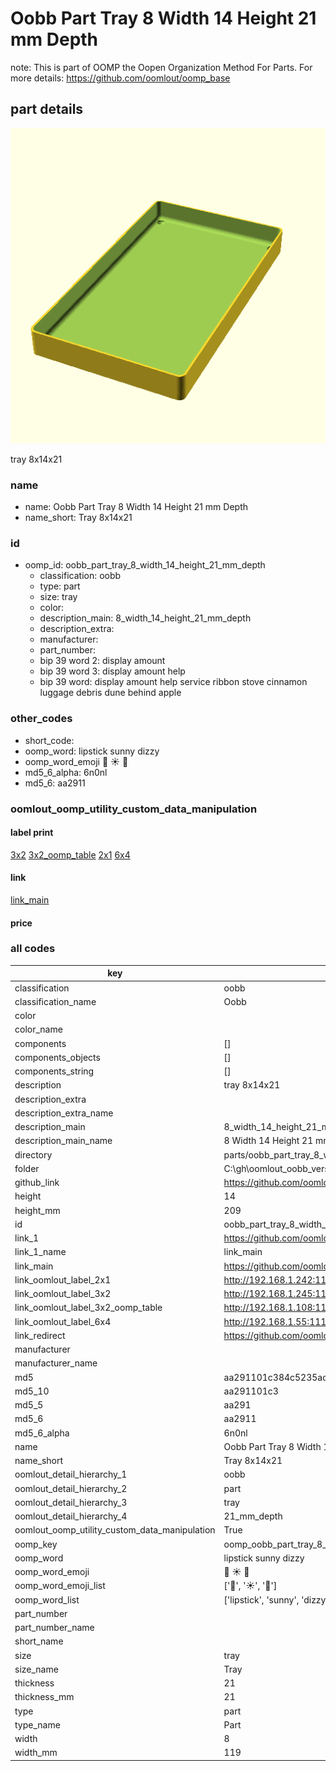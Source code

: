 # Oobb Part Tray 8 Width 14 Height 21 mm Depth  

note: This is part of OOMP the Oopen Organization Method For Parts. For more details: https://github.com/oomlout/oomp_base

##  part details
  

[![](3dpr.png)](3dpr.png)

tray 8x14x21



### name
* name: Oobb Part Tray 8 Width 14 Height 21 mm Depth
* name_short: Tray 8x14x21 
### id
* oomp_id: oobb_part_tray_8_width_14_height_21_mm_depth
  * classification: oobb
  * type: part
  * size: tray
  * color: 
  * description_main: 8_width_14_height_21_mm_depth
  * description_extra: 
  * manufacturer: 
  * part_number: 
  * bip 39 word 2: display amount
  * bip 39 word 3: display amount help
  * bip 39 word: display amount help service ribbon stove cinnamon luggage debris dune behind apple

### other_codes
* short_code: 
* oomp_word: lipstick sunny dizzy
* oomp_word_emoji :lipstick: :sunny: :dizzy:
* md5_6_alpha: 6n0nl
* md5_6: aa2911






### oomlout_oomp_utility_custom_data_manipulation
#### label print
[3x2](http://192.168.1.245:1112/?label=oomp%206n0nl)
[3x2_oomp_table](http://192.168.1.108:1112/?label=oomp%206n0nl)
[2x1](http://192.168.1.242:1112/?label=oomp%206n0nl)
[6x4](http://192.168.1.55:1112/?label=oomp%206n0nl)    

#### link

[link_main](https://github.com/oomlout/oomlout_oobb_version_4_generated_parts/tree/main/navigation_oomp/oobb/part/tray/8_width_14_height_21_mm_depth/part)                              

#### price







### all codes 
| key | value |  
| --- | --- |  
| classification | oobb |  
| classification_name | Oobb |  
| color |  |  
| color_name |  |  
| components | [] |  
| components_objects | [] |  
| components_string | [] |  
| description | tray 8x14x21 |  
| description_extra |  |  
| description_extra_name |  |  
| description_main | 8_width_14_height_21_mm_depth |  
| description_main_name | 8 Width 14 Height 21 mm Depth |  
| directory | parts/oobb_part_tray_8_width_14_height_21_mm_depth |  
| folder | C:\gh\oomlout_oobb_version_4_generated_parts\parts\oobb_part_tray_8_width_14_height_21_mm_depth |  
| github_link | https://github.com/oomlout/oomlout_oomp_part_src/tree/main/parts/oobb_part_tray_8_width_14_height_21_mm_depth |  
| height | 14 |  
| height_mm | 209 |  
| id | oobb_part_tray_8_width_14_height_21_mm_depth |  
| link_1 | https://github.com/oomlout/oomlout_oobb_version_4_generated_parts/tree/main/navigation_oomp/oobb/part/tray/8_width_14_height_21_mm_depth/part |  
| link_1_name | link_main |  
| link_main | https://github.com/oomlout/oomlout_oobb_version_4_generated_parts/tree/main/navigation_oomp/oobb/part/tray/8_width_14_height_21_mm_depth/part |  
| link_oomlout_label_2x1 | http://192.168.1.242:1112/?label=oomp%206n0nl |  
| link_oomlout_label_3x2 | http://192.168.1.245:1112/?label=oomp%206n0nl |  
| link_oomlout_label_3x2_oomp_table | http://192.168.1.108:1112/?label=oomp%206n0nl |  
| link_oomlout_label_6x4 | http://192.168.1.55:1112/?label=oomp%206n0nl |  
| link_redirect | https://github.com/oomlout/oomlout_oobb_version_4_generated_parts/tree/main/parts/oobb_tray_08_14_21 |  
| manufacturer |  |  
| manufacturer_name |  |  
| md5 | aa291101c384c5235adc8c42d60201fc |  
| md5_10 | aa291101c3 |  
| md5_5 | aa291 |  
| md5_6 | aa2911 |  
| md5_6_alpha | 6n0nl |  
| name | Oobb Part Tray 8 Width 14 Height 21 mm Depth |  
| name_short | Tray 8x14x21  |  
| oomlout_detail_hierarchy_1 | oobb |  
| oomlout_detail_hierarchy_2 | part |  
| oomlout_detail_hierarchy_3 | tray |  
| oomlout_detail_hierarchy_4 | 21_mm_depth |  
| oomlout_oomp_utility_custom_data_manipulation | True |  
| oomp_key | oomp_oobb_part_tray_8_width_14_height_21_mm_depth |  
| oomp_word | lipstick sunny dizzy |  
| oomp_word_emoji | :lipstick: :sunny: :dizzy: |  
| oomp_word_emoji_list | [':lipstick:', ':sunny:', ':dizzy:'] |  
| oomp_word_list | ['lipstick', 'sunny', 'dizzy'] |  
| part_number |  |  
| part_number_name |  |  
| short_name |  |  
| size | tray |  
| size_name | Tray |  
| thickness | 21 |  
| thickness_mm | 21 |  
| type | part |  
| type_name | Part |  
| width | 8 |  
| width_mm | 119 |  

